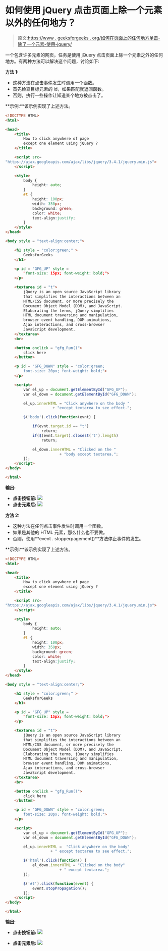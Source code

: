 # 如何使用 jQuery 点击页面上除一个元素以外的任何地方？

> 原文:[https://www . geeksforgeeks . org/如何在页面上的任何地方单击-除了一个元素-使用-jquery/](https://www.geeksforgeeks.org/how-to-click-anywhere-on-the-page-except-one-element-using-jquery/)

一个包含许多元素的网页，任务是使用 jQuery 点击页面上除一个元素之外的任何地方。有两种方法可以解决这个问题，讨论如下:

**方法 1:**

*   这种方法在点击事件发生时调用一个函数。
*   首先检查目标元素的 id，如果匹配就返回函数。
*   否则，执行一些操作让知道某个地方被点击了。

**示例:**该示例实现了上述方法。

```html
<!DOCTYPE HTML> 
<html> 

<head> 
    <title> 
        How to click anywhere of page
        except one element using jQuery ?
    </title>

    <script src=
"https://ajax.googleapis.com/ajax/libs/jquery/3.4.1/jquery.min.js">
    </script>

    <style>
        body {
            height: auto;
        }
        #t {
            height: 100px;
            width: 350px;
            background: green;
            color: white;
            text-align:justify;
        }
    </style>
</head> 

<body style = "text-align:center;">

    <h1 style = "color:green;" > 
        GeeksforGeeks 
    </h1>

    <p id = "GFG_UP" style =
        "font-size: 15px; font-weight: bold;">
    </p>

    <textarea id = "t">
        jQuery is an open source JavaScript library
        that simplifies the interactions between an
        HTML/CSS document, or more precisely the 
        Document Object Model (DOM), and JavaScript.
        Elaborating the terms, jQuery simplifies
        HTML document traversing and manipulation,
        browser event handling, DOM animations, 
        Ajax interactions, and cross-browser
        JavaScript development.
    </textarea>
    <br>

    <button onclick = "gfg_Run()"> 
        click here
    </button>

    <p id = "GFG_DOWN" style = "color:green;
        font-size: 20px; font-weight: bold;">
    </p>

    <script>
        var el_up = document.getElementById("GFG_UP");
        var el_down = document.getElementById("GFG_DOWN");

        el_up.innerHTML = "Click anywhere on the body "
                     + "except textarea to see effect.";

        $('body').click(function(evnt) {

            if(evnt.target.id == "t")
                return;
            if($(evnt.target).closest('t').length)
                return;

            el_down.innerHTML = "Clicked on the "
                        + "body except textarea.";
        });
    </script> 
</body> 

</html>
```

**输出:**

*   **点击按钮前:**
    ![](img/d033eeb03b005b1291c74b64bdc8f3e6.png)
*   **点击元素后:**
    ![](img/d49eb417ac86accb314b540c09abd77b.png)

**方法 2:**

*   这种方法在任何点击事件发生时调用一个函数。
*   如果是其他的 HTML 元素，那么什么也不要做。
*   否则，使用**event . stopperpagement()**方法停止事件的发生。

**示例:**该示例实现了上述方法。

```html
<!DOCTYPE HTML> 
<html> 

<head> 
    <title> 
        How to click anywhere of page
        except one element using jQuery ?
    </title>

    <script src=
"https://ajax.googleapis.com/ajax/libs/jquery/3.4.1/jquery.min.js">
    </script>

    <style>
        body {
            height: auto;
        }
        #t {
            height: 100px;
            width: 350px;
            background: green;
            color: white;
            text-align:justify;
        }
    </style>
</head> 

<body style = "text-align:center;">

    <h1 style = "color:green;" > 
        GeeksforGeeks 
    </h1>

    <p id = "GFG_UP" style =
        "font-size: 15px; font-weight: bold;">
    </p>

    <textarea id = "t">
        jQuery is an open source JavaScript library
        that simplifies the interactions between an
        HTML/CSS document, or more precisely the 
        Document Object Model (DOM), and JavaScript.
        Elaborating the terms, jQuery simplifies
        HTML document traversing and manipulation,
        browser event handling, DOM animations, 
        Ajax interactions, and cross-browser
        JavaScript development.
    </textarea>
    <br>

    <button onclick = "gfg_Run()"> 
        click here
    </button>

    <p id = "GFG_DOWN" style = "color:green;
        font-size: 20px; font-weight: bold;">
    </p>

    <script>
        var el_up = document.getElementById("GFG_UP");
        var el_down = document.getElementById("GFG_DOWN");

        el_up.innerHTML =  "Click anywhere on the body"
                    + " except textarea to see effect.";

        $('html').click(function() {
            el_down.innerHTML = "Clicked on the body"
                        + " except textarea.";
        });

        $('#t').click(function(event) {
            event.stopPropagation();
        });
    </script> 
</body> 

</html>
```

**输出:**

*   **点击按钮前:**
    ![](img/d033eeb03b005b1291c74b64bdc8f3e6.png)

*   **点击元素后:**
    ![](img/d49eb417ac86accb314b540c09abd77b.png)